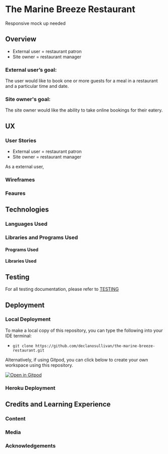 
# The Marine Breeze Restaurant

Responsive mock up needed

## Overview

* External user = restaurant patron
* Site owner = restaurant manager

### External user’s goal:			

The user would like to book one or more guests for a meal in a restaurant and a particular time and date.	

### Site owner's goal:			

The site owner would like the ability to take online bookings for their eatery.	

## UX

### User Stories

* External user = restaurant patron
* Site owner = restaurant manager

As a external user, 

### Wireframes
 
### Feaures

## Technologies

### Languages Used

### Libraries and Programs Used

#### Programs Used

#### Libraries Used

## Testing

For all testing documentation, please refer to [TESTING](TESTING.md)

## Deployment

### Local Deployment

To make a local copy of this repository, you can type the following into your IDE terminal:

- `git clone https://github.com/declanosullivan/the-marine-breeze-restaurant.git`

Alternatively, if using Gitpod, you can click below to create your own workspace using this repository.

[![Open in Gitpod](https://gitpod.io/button/open-in-gitpod.svg)](https://gitpod.io/#https://github.com/declanosullivan/the-marine-breeze-restaurant/)

### Heroku Deployment

## Credits and Learning Experience

### Content

### Media

### Acknowledgements
